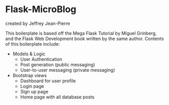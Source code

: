 # Flask-MicroBlog
created by Jeffrey Jean-Pierre

This boilerplate is based off the Mega Flask Tutorial by Miguel Grinberg, and the Flask Web Development book written by the same author.
Contents of this boilerplate include:
- Models & Logic
  - User Authentication
  - Post generation (public messaging)
  - User-to-user messaging (private messaging)
- Bootstrap views
  - Dashboard for user profile
  - Login page
  - Sign up page
  - Home page with all database posts

